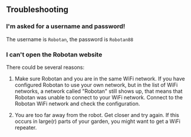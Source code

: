 <H2>Troubleshooting</H2>
<H3>I'm asked for a username and password!</H3>
The username is <code>Robotan</code>, the password is <code>Robotan88</code>
<H3>I can't open the Robotan website</H3>
There could be several reasons:

1. Make sure Robotan and you are in the same WiFi network. If you have configured Robotan to use your own network, but in the list of
WiFi networks, a network called "Robotan" still shows up, that means that Robotan was unable to connect to your WiFi network.
Connect to the Robotan WiFi network and check the configuration.

2. You are too far away from the robot. Get closer and try again. If this occurs in large(r) parts of your garden, you might want to get 
a WiFi repeater.
